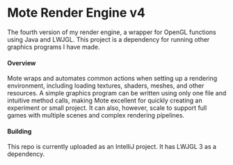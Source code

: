 # Mote Render Engine v4
The fourth version of my render engine, a wrapper for OpenGL functions using Java and LWJGL.
This project is a dependency for running other graphics programs I have made.

#### Overview
Mote wraps and automates common actions when setting up a rendering environment, including loading textures, shaders, meshes, and other resources.
A simple graphics program can be written using only one file and intuitive method calls, making Mote excellent for quickly creating an experiment or small project.
It can also, however, scale to support full games with multiple scenes and complex rendering pipelines.

#### Building
This repo is currently uploaded as an IntelliJ project.  It has LWJGL 3 as a dependency.
